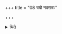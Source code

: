 +++
title = "08 त्रयो नवरात्राः"

+++

<details><summary>थिते</summary>

8. There are three nine-day sacrifices. 
</details>
